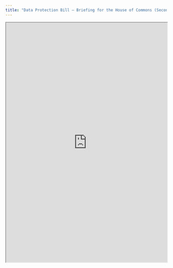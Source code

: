 ```yaml
---
title: "Data Protection Bill – Briefing for the House of Commons (Second Reading)"
---
```



<iframe height="750" width="100%" src="https://ewelton.github.io/ktest/wiki.html#Data%20Protection%20Bill%20%E2%80%93%20Briefing%20for%20the%20House%20of%20Commons%20(Second%20Reading)"></iframe>
